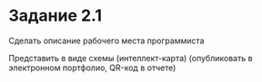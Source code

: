 # Задание 2.1

Сделать описание рабочего места программиста

Представить в виде схемы (интеллект-карта)
(опубликовать в электронном портфолио, QR-код в отчете)

